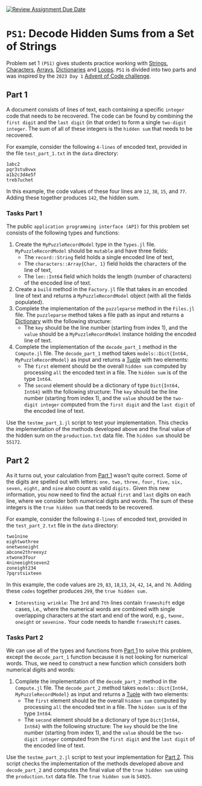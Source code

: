 [![Review Assignment Due Date](https://classroom.github.com/assets/deadline-readme-button-24ddc0f5d75046c5622901739e7c5dd533143b0c8e959d652212380cedb1ea36.svg)](https://classroom.github.com/a/7ga9B_m_)
# `PS1`: Decode Hidden Sums from a Set of Strings
Problem set 1 `(PS1)` gives students practice working with [Strings](https://docs.julialang.org/en/v1/manual/strings/#man-strings), [Characters](https://docs.julialang.org/en/v1/manual/strings/#man-characters), [Arrays](https://docs.julialang.org/en/v1/manual/arrays/#man-arrays-1), [Dictionaries](https://docs.julialang.org/en/v1/base/collections/#Base.Dict) and [Loops](https://docs.julialang.org/en/v1/manual/control-flow/#man-loops-1). `PS1` is divided into two parts and was inspired by the `2023 Day 1` [Advent of Code challenge](https://adventofcode.com/).

## Part 1
A document consists of lines of text, each containing a specific `integer` code that needs to be recovered. The code can be found by combining the `first digit` and the `last digit` (in that order) to form a single `two-digit integer`. The sum of all of these integers is the `hidden sum` that needs to be recovered.

For example, consider the following `4-lines` of encoded text, provided in the file `test_part_1.txt` in the `data` directory:
```
1abc2
pqr3stu8vwx
a1b2c3d4e5f
treb7uchet
```

In this example, the code values of these four lines are `12`, `38`, `15`, and `77`. Adding these together produces `142`, the hidden sum.

### Tasks Part 1
The public `application programming interface (API)` for this problem set consists of the following types and functions:
1. Create the `MyPuzzleRecordModel` type in the `Types.jl` file. `MyPuzzleRecordModel` should be `mutable` and have three fields:       
    * The `record::String` field holds a single encoded line of text, 
    * The `characters::Array{Char, 1}` field holds the characters of the line of text, 
    * The `len::Int64` field which holds the length (number of characters) of the encoded line of text.
2. Create a `build` method in the `Factory.jl` file that takes in an encoded line of text and returns a `MyPuzzleRecordModel` object (with all the fields populated).
3. Complete the implementation of the `puzzleparse` method in the `Files.jl` file. The `puzzleparse` method takes a file path as input and returns a 
[Dictionary](https://docs.julialang.org/en/v1/base/collections/#Base.Dict) with the following structure:
   - The `key` should be the line number (starting from index 1), and the `value` should be a `MyPuzzleRecordModel` instance holding the encoded line of text.
4. Complete the implementation of the `decode_part_1` method in the `Compute.jl` file. The `decode_part_1` method takes `models::Dict{Int64, MyPuzzleRecordModel}` as input and returns a [Tuple](https://docs.julialang.org/en/v1/manual/functions/#Tuples) with two elements:
   - The `first` element should be the overall `hidden sum` computed by processing `all` the encoded text in a file. The `hidden sum` is  of the type `Int64`.
   - The `second` element should be a dictionary of type `Dict{Int64, Int64}` with the following structure: The `key` should be the line number (starting from index 1), and the `value` should be the `two-digit integer` computed from the `first digit` and the `last digit` of the encoded line of text.

Use the `testme_part_1.jl` script to test your implementation. This checks the implementation of the methods developed above and the final value of the hidden sum on the `production.txt` data file. The `hidden sum` should be `55172`.

## Part 2
As it turns out, your calculation from [Part 1](#part-1) wasn't quite correct. Some of the digits are spelled out with letters: `one,` `two,` `three,` `four,` `five,` `six,` `seven,` `eight,` and `nine` also count as valid `digits.` Given this new information, you now need to find the actual   `first` and `last` digits on each line, where we consider both numerical digits and words. The sum of these integers is the `true hidden sum` that needs to be recovered.

For example, consider the following `8-lines` of encoded text, provided in the `test_part_2.txt` file in the `data` directory:
```
two1nine
eightwothree
onetwoneight
abcone2threexyz
xtwone3four
4nineeightseven2
zoneight234
7pqrstsixteen
```
In this example, the code values are `29`, `83`, `18`,`13`, `24`, `42`, `14`, and `76`. Adding these `codes` together produces `299`, the `true hidden sum.` 
* `Interesting wrinkle`: The `3rd` and `7th` lines contain `frameshift` edge cases, i.e., where the numerical words are combined with single overlapping characters at the start and end of the word, e.g., `twone,` `oneight` or `sevenine.` Your code needs to handle `frameshift` cases.

### Tasks Part 2
We can use all of the types and functions from [Part 1](#part-1) to solve this problem, except the `decode_part_1` function because it is not looking for numerical words. Thus, we need to construct a new function which considers both numerical digits and words:
    
1. Complete the implementation of the `decode_part_2` method in the `Compute.jl` file. The `decode_part_2` method takes `models::Dict{Int64, MyPuzzleRecordModel}` as input and returns a [Tuple](https://docs.julialang.org/en/v1/manual/functions/#Tuples) with two elements:
   - The `first` element should be the overall `hidden sum` computed by processing `all` the encoded text in a file. The `hidden sum` is  of the type `Int64`.
   - The `second` element should be a dictionary of type `Dict{Int64, Int64}` with the following structure: The `key` should be the line number (starting from index 1), and the `value` should be the `two-digit integer` computed from the `first digit` and the `last digit` of the encoded line of text.

Use the `testme_part_2.jl` script to test your implementation for [Part 2](#part-2). This script checks the implementation of the methods developed above and `decode_part_2` and computes the final value of the `true hidden sum` using the `production.txt` data file. The `true hidden sum` is `54925`.

